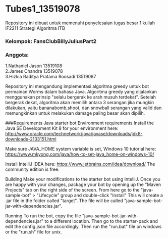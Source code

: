 # Tubes1_13519078

Repository ini dibuat untuk memenuhi penyelesaian tugas besar 1 kuliah IF2211 Strategi Algoritma ITB

### Kelompok: FansClubBillyJuliusPart2
### Anggota: 
1.Nathaniel Jason 13519108<br/>
2.James Chandra 13519078<br/>
3.Hizkia Raditya Pratama Roosadi 13519087<br/>

Repository ini mengandung implementasi algoritma greedy untuk bot permainan Worms dalam bahasa Java.
Algoritma greedy yang dijalankan menggunakan prinsip "selalu bergerak ke arah musuh terdekat". Setelah
bergerak dekat, algoritma akan memilih antara 3 serangan jika mungkin dilakukan, yaitu bananabomb,shoot, dan snowball
serangan yang valid dan memungkinkan untuk melakukan damage paling besar akan dipilih.<br/>


###Requirements
Java starter bot
Environment requirements
Install the Java SE Development Kit 8 for your environment here: http://www.oracle.com/technetwork/java/javase/downloads/jdk8-downloads-2133151.html

Make sure JAVA_HOME system variable is set, Windows 10 tutorial here: https://www.mkyong.com/java/how-to-set-java_home-on-windows-10/

Install IntelliJ IDEA here: https://www.jetbrains.com/idea/download/ The community edition is free.

Building
Make your modifications to the starter bot using IntelliJ. Once you are happy with your changes, package your bot by opening up the "Maven Projects" tab on the right side of the screen. From here go to the "java-sample-bot" > "Lifecycle" group and double-click "Install" This will create a .jar file in the folder called "target". The file will be called "java-sample-bot-jar-with-dependencies.jar".

Running
To run the bot, copy the file "java-sample-bot-jar-with-dependencies.jar" to a different location. Then go to the starter-pack and edit the config.json file accordingly. Then run the "run.bat" file on windows or the "run.sh" file for unix.








